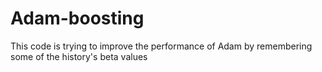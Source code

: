 # Adam-boosting

This code is trying to improve the performance of Adam by remembering some of the history's beta values
